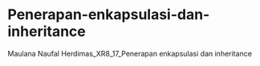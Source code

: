 # Penerapan-enkapsulasi-dan-inheritance
Maulana Naufal Herdimas_XR8_17_Penerapan enkapsulasi dan inheritance
